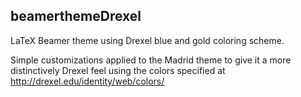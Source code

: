 ## beamerthemeDrexel

LaTeX Beamer theme using Drexel blue and gold coloring scheme.

Simple customizations applied to the Madrid theme to give it a more distinctively Drexel feel using the colors specified at http://drexel.edu/identity/web/colors/


